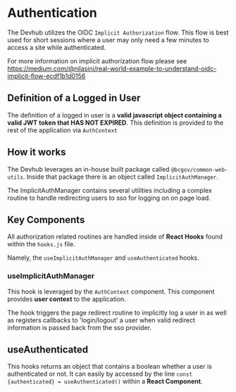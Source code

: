 # Authentication

The Devhub utilizes the OIDC `Implicit Authorization` flow. This flow is best used for short sessions where a user may
only need a few minutes to access a site while authenticated.

For more information on implicit authorization flow please see https://medium.com/@nilasini/real-world-example-to-understand-oidc-implicit-flow-ecdf1b1d0156

## Definition of a Logged in User
The definition of a logged in user is a __valid javascript object containing a valid JWT token that HAS NOT EXPIRED__.
This definition is provided to the rest of the application via `AuthContext`

## How it works

The Devhub leverages an in-house built package called `@bcgov/common-web-utils`. Inside that package there is
an object called `ImplicitAuthManager`. 

The ImplicitAuthManager contains several utilities including a complex routine to handle redirecting users
to sso for logging on on page load. 

## Key Components

All authorization related routines are handled inside of __React Hooks__ found within the `hooks.js` file. 

Namely, the `useImplicitAuthManager` and `useAuthenticated` hooks. 

### useImplicitAuthManager

This hook is leveraged by the `AuthContext` component. This component provides __user context__ to the application. 

The hook triggers the page redirect routine to implicitly log a user in as well as registers callbacks to 'login/logout' a user when valid redirect information is passed back from the sso provider. 

## useAuthenticated

This hooks returns an object that contains a boolean whether a user  is authenticated or not. It can
easily by accessed by the line `const {authenticated} = useAuthenticated()` within a __React Component__.


